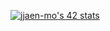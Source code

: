 [![jjaen-mo's 42 stats](https://badge42.vercel.app/api/v2/clk76040t004008ldj3x1xxei/stats?cursusId=21&coalitionId=275)](https://github.com/JaeSeoKim/badge42)

<!--
**Kendaluski/Kendaluski** is a ✨ _special_ ✨ repository because its `README.md` (this file) appears on your GitHub profile.

Here are some ideas to get you started:

- 🔭 I’m currently working on ...
- 🌱 I’m currently learning ...
- 👯 I’m looking to collaborate on ...
- 🤔 I’m looking for help with ...
- 💬 Ask me about ...
- 📫 How to reach me: ...
- 😄 Pronouns: ...
- ⚡ Fun fact: ...
-->
